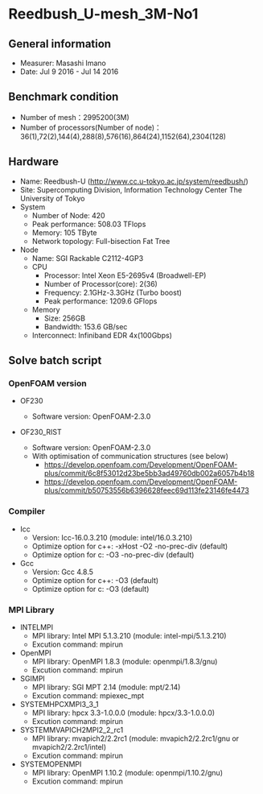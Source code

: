 # Reedbush_U-mesh_3M-No1

## General information

* Measurer:  Masashi Imano
* Date: Jul 9 2016 - Jul 14 2016

## Benchmark condition

* Number of mesh：2995200(3M)
* Number of processors(Number of node)：36(1),72(2),144(4),288(8),576(16),864(24),1152(64),2304(128)

## Hardware

* Name: Reedbush-U (http://www.cc.u-tokyo.ac.jp/system/reedbush/)
* Site: Supercomputing Division, Information Technology Center The University of Tokyo
* System
  * Number of Node: 420
  * Peak performance: 508.03 TFlops
  * Memory: 105 TByte
  * Network topology: Full-bisection Fat Tree
* Node
  * Name: SGI Rackable C2112-4GP3
  * CPU
    * Processor: Intel Xeon E5-2695v4 (Broadwell-EP)
    * Number of Processor(core): 2(36)
    * Frequency: 2.1GHz-3.3GHz (Turbo boost)
    * Peak performance: 1209.6 GFlops
  * Memory
    * Size: 256GB
    * Bandwidth: 153.6 GB/sec
  * Interconnect: Infiniband EDR 4x(100Gbps)

## Solve batch script

### OpenFOAM version

* OF230
  * Software version: OpenFOAM-2.3.0

* OF230_RIST
  * Software version: OpenFOAM-2.3.0
  * With optimisation of communication structures (see below)
     * https://develop.openfoam.com/Development/OpenFOAM-plus/commit/6c8f53012d23be5bb3ad49760db002a6057b4b18
     * https://develop.openfoam.com/Development/OpenFOAM-plus/commit/b50753556b6396628feec69d113fe23146fe4473

### Compiler

* Icc
  * Version: Icc-16.0.3.210 (module: intel/16.0.3.210)
  * Optimize option for c++: -xHost -O2 -no-prec-div (default)
  * Optimize option for c: -O3 -no-prec-div (default)
* Gcc
  * Version: Gcc 4.8.5
  * Optimize option for c++: -O3 (default)
  * Optimize option for c: -O3 (default)

### MPI Library 

* INTELMPI
  * MPI library: Intel MPI 5.1.3.210 (module: intel-mpi/5.1.3.210)
  * Excution command: mpirun
* OpenMPI
  * MPI library: OpenMPI 1.8.3 (module: openmpi/1.8.3/gnu)
  * Excution command: mpirun
* SGIMPI
  * MPI library: SGI MPT 2.14 (module: mpt/2.14)
  * Excution command: mpiexec_mpt
* SYSTEMHPCXMPI3_3_1
  * MPI library: hpcx 3.3-1.0.0.0 (module: hpcx/3.3-1.0.0.0)
  * Excution command: mpirun
* SYSTEMMVAPICH2MPI2_2_rc1
  * MPI library: mvapich2/2.2rc1 (module: mvapich2/2.2rc1/gnu or mvapich2/2.2rc1/intel)
  * Excution command: mpirun
* SYSTEMOPENMPI
  * MPI library: OpenMPI 1.10.2 (module: openmpi/1.10.2/gnu)
  * Excution command: mpirun
